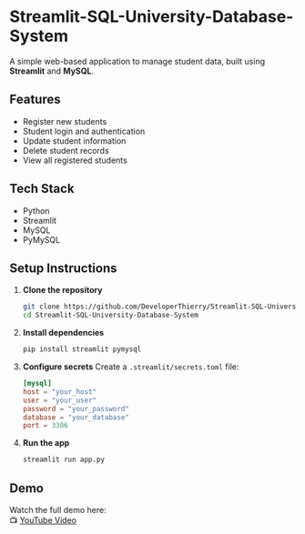 # Streamlit-SQL-University-Database-System

A simple web-based application to manage student data, built using **Streamlit** and **MySQL**.

## Features

- Register new students  
- Student login and authentication  
- Update student information  
- Delete student records  
- View all registered students  

## Tech Stack

- Python  
- Streamlit  
- MySQL  
- PyMySQL  

## Setup Instructions

1. **Clone the repository**
   ```bash
   git clone https://github.com/DeveloperThierry/Streamlit-SQL-University-Database-System.git
   cd Streamlit-SQL-University-Database-System
   ```

2. **Install dependencies**
   ```bash
   pip install streamlit pymysql
   ```

3. **Configure secrets**
   Create a `.streamlit/secrets.toml` file:
   ```toml
   [mysql]
   host = "your_host"
   user = "your_user"
   password = "your_password"
   database = "your_database"
   port = 3306
   ```

4. **Run the app**
   ```bash
   streamlit run app.py
   ```

## Demo

Watch the full demo here:  
📺 [YouTube Video](https://youtu.be/lKcQ4UL4Frs)
